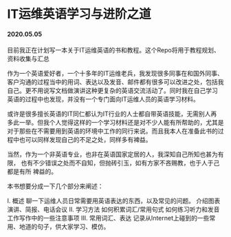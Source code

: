 # IT运维英语学习与进阶之道

#### 2020.05.05
目前我正在计划写一本关于IT运维英语的书和教程。这个Repo将用于教程规划、资料收集与汇总

作为一个英语爱好者，一个十多年的IT运维老兵，我发现很多同事在和国外同事、
客户沟通的过程当中的用词、表达以及发音、邮件都有很多可以改进之处，包括我
自己。更不用说写文档做演讲这种更复杂的英语交流活动了。同时我在自己学习
英语的过程中也发现，并没有一个专门面向IT运维人员的英语学习材料。

或许是很多擅长英语的IT同仁都认为IT行业的人士都自带英语技能，无需别人再
多此一举。但我个人觉得这样的一个学习材料还是对不少人能有所帮助的，尤其是
对于那些在不需要用到英语的环境中工作的同行来说。而且我本人在准备此书的过
程中也可以同样发现自己的不足之处，同样多有裨益。

当然，作为一个非英语专业，也非在英语国家定居的人，我深知自己所知也甚为有限，
也有不少错误之处而不自知，但抛砖引玉，如有方家不吝赐教，也于人于己都是有所
裨益的。

本书想要分成一下几个部分来阐述：

I.  概述
    聊一下运维人员日常需要用英语表达的东西，以及常见的问题。
	介绍图表
	演讲、简报、电话会议
II. 学习方法
    如何积累词汇/常用句式
	如何练习听力和发音
	工作写作中的一些注意事项
III. 常用词汇、表达
     记录从Internet上碰到的一些常用、地道的句子，供大家学习、模仿。